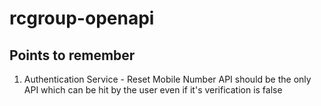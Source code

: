 # rcgroup-openapi

## Points to remember
1. Authentication Service - Reset Mobile Number API should be the only API which can be hit by the user even if it's verification is false